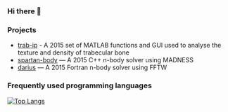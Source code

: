 ### Hi there 👋

### Projects
- [trab-ip](https://github.com/hsolleder/trab-ip) - A 2015 set of MATLAB functions and GUI used to analyse the texture and density of trabecular bone
- [spartan-body](https://github.com/hsolleder/spartan-body) — A 2015 C++ n-body solver using MADNESS
- [darius](https://github.com/hsolleder/darius) — A 2015 Fortran n-body solver using FFTW

### Frequently used programming languages

[![Top Langs](https://github-readme-stats.vercel.app/api/top-langs/?username=hsolleder&layout=compact)](https://github.com/hsolleder)

<!--
**hsolleder/hsolleder** is a ✨ _special_ ✨ repository because its `README.md` (this file) appears on your GitHub profile.

Here are some ideas to get you started:

- 🔭 I’m currently working on ...
- 🌱 I’m currently learning ...
- 👯 I’m looking to collaborate on ...
- 🤔 I’m looking for help with ...
- 💬 Ask me about ...
- 📫 How to reach me: ...
- 😄 Pronouns: ...
- ⚡ Fun fact: ...
-->
